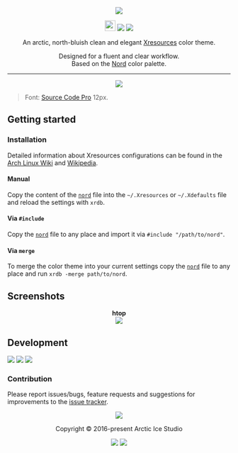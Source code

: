 <p align="center"><img src="https://cdn.rawgit.com/arcticicestudio/nord-xresources/develop/src/assets/nord-xresources-banner.svg"/></p>

<p align="center"><img src="https://assets-cdn.github.com/favicon.ico" width=24 height=24/> <a href="https://github.com/arcticicestudio/nord-xresources/releases/latest"><img src="https://img.shields.io/github/release/arcticicestudio/nord-xresources.svg?style=flat-square"/></a> <a href="https://github.com/arcticicestudio/nord/releases/tag/v0.2.0"><img src="https://img.shields.io/badge/Nord-v0.2.0-88C0D0.svg?style=flat-square"/></a></p>

<p align="center">An arctic, north-bluish clean and elegant <a href="https://wiki.archlinux.org/index.php/x_resources">Xresources</a> color theme.</p>

<p align="center">Designed for a fluent and clear workflow.<br>
Based on the <a href="https://github.com/arcticicestudio/nord">Nord</a> color palette.</p>

---

<p align="center"><img src="https://raw.githubusercontent.com/arcticicestudio/nord-xresources/develop/src/assets/scrot-colortest.png"/><blockquote>Font: <a href="https://adobe-fonts.github.io/source-code-pro">Source Code Pro</a> 12px.</blockquote></p>

## Getting started
### Installation
Detailed information about Xresources configurations can be found in the [Arch Linux Wiki](https://wiki.archlinux.org/index.php/X_resources) and [Wikipedia](https://en.wikipedia.org/wiki/X_resources).

#### Manual
Copy the content of the [`nord`](https://github.com/arcticicestudio/nord-xresources/blob/develop/src/nord) file into the `~/.Xresources` or `~/.Xdefaults` file and reload the settings with `xrdb`.

#### Via `#include`
Copy the [`nord`](https://github.com/arcticicestudio/nord-xresources/blob/develop/src/nord) file to any place and import it via `#include "/path/to/nord"`.

#### Via `merge`
To merge the color theme into your current settings copy the [`nord`](https://github.com/arcticicestudio/nord-xresources/blob/develop/src/nord) file to any place and run `xrdb -merge path/to/nord`.

## Screenshots
<p align="center"><strong>htop</strong><br><img src="https://raw.githubusercontent.com/arcticicestudio/nord-xresources/develop/src/assets/scrot-htop.png"/></p>

## Development
[![](https://img.shields.io/badge/Changelog-0.1.0-81A1C1.svg?style=flat-square)](https://github.com/arcticicestudio/nord-xresources/blob/v0.1.0/CHANGELOG.md) [![](https://img.shields.io/badge/Workflow-gitflow--branching--model-81A1C1.svg?style=flat-square)](http://nvie.com/posts/a-successful-git-branching-model) [![](https://img.shields.io/badge/Versioning-ArcVer_0.8.0-81A1C1.svg?style=flat-square)](https://github.com/arcticicestudio/arcver)

### Contribution
Please report issues/bugs, feature requests and suggestions for improvements to the [issue tracker](https://github.com/arcticicestudio/nord-xresources/issues).

<p align="center"><img src="https://cdn.rawgit.com/arcticicestudio/nord/develop/src/assets/banner-footer-mountains.svg" /></p>

<p align="center">Copyright &copy; 2016-present Arctic Ice Studio</p>

<p align="center"><a href="https://github.com/arcticicestudio/nord-xresources/blob/develop/LICENSE.md"><img src="https://img.shields.io/badge/License-MIT-5E81AC.svg?style=flat-square"/></a> <a href="https://creativecommons.org/licenses/by-sa/4.0"><img src="https://img.shields.io/badge/License-CC_BY--SA_4.0-5E81AC.svg?style=flat-square"/></a></p>
